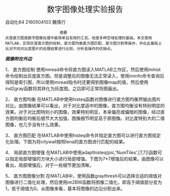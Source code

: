 <center><font size=5>数字图像处理实验报告</font></center>




自动化64               2160504103           魏慎行


                            摘要
	灰度直方图是数字图像处理中最简单且有效的工具，他是多种空域处理的基础。本文使用MATLAB，实现灰度直方图的绘制、直方图均衡直方图匹配、直方图分割等操作，并在此基础上比对不同对比度图片的处理结果进行比较，分析各操作的优缺点。

***图像附在外边***

1、	直方图绘制
使用imread命令将直方图读入MATLAB工作区，然后使用imhist命令绘制出灰度直方图。但是调整后的图像无法正常读入，使用iminfo命令查询后得知是索引图，所以使用imread指令时还要得到图像map的值，然后使用ind2gray函数将其转化为灰度图。之后即可正常将图画出。

2、	直方图均衡
在MATLAB中使用histeq函数对图像进行直方图均衡然输出图片对比。由图像结果可以看出，对于对比度适中的图像，直方图均衡没有特别明显的效果。对于对比图特别小的图像，效果特别明显，本来偏亮或偏暗的图像，经过直方图均衡后均衡后细节大大加强，图像细节明显高于原图像。对比度特别大的二值图像，也几乎没有什么效果。

3、	直方图匹配
在MATLAB中使用histeq命令并指定直方图可以进行直方图规定化处理。下图为将citywall按照lena的直方图进行匹配的结果。

4、	局部直方图增强
在MATLAB中使用adapthisteq(pic,'NumTiles',[7,7])函数可以指定局部增强的方块大小进行局部增强。下图为7*7增强后的结果。由图像可以看出，局部增强后，对于一些细节更加清晰。

5、	直方图图像分割
在MATLAB中，使用函数graythresh可以选择合适的阈值对图像进行二值化处理，然后使用im2BW函数将图像二值化，即高于阈值部分变为1，低于阈值为0。从图像来看，基本将图像的边沿分割出来。








